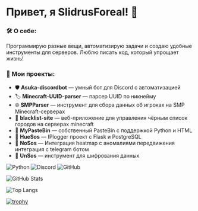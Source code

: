 # Привет, я SlidrusForeal! 🚀

### 🛠 О себе:
Программирую разные вещи, автоматизирую задачи и создаю удобные инструменты для серверов. Люблю писать код, который упрощает жизнь!

### 🔧 Мои проекты:
- 🛡 **Asuka-discordbot** — умный бот для Discord с автоматизацией
- 🏷 **Minecraft-UUID-parser** — парсер UUID по никнейму
- 🌐 **SMPParser** — инструмент для сбора данных об игроках на  SMP Minecraft-серверах
- 🚫 **blacklist-site** — веб-приложение для управления чёрным список городов на серверах minecraft
- 📝 **MyPasteBin** — собственный PasteBin с поддержкой Python и HTML
- 🎨 **HueSos** — IPlogger проект с Flask и PostgreSQL
- 🤖 **NoSos** — Интеграция heatmap с аномалиями передвижения интеграция с telegram ботом
- 🔐 **UnSos** — инструмент для шифрования данных

![Python](https://img.shields.io/badge/Python-3.12-blue?style=for-the-badge&logo=python)
![Discord](https://img.shields.io/badge/Discord-Bot-5865F2?style=for-the-badge&logo=discord&logoColor=white)
![GitHub](https://img.shields.io/badge/GitHub-Profile-black?style=for-the-badge&logo=github)

![GitHub Stats](https://github-readme-stats.vercel.app/api?username=SlidrusForeal&show_icons=true&theme=radical)

![Top Langs](https://github-readme-stats.vercel.app/api/top-langs/?username=SlidrusForeal&layout=compact&theme=tokyonight)

[![trophy](https://github-profile-trophy.vercel.app/?username=SlidrusForeal&theme=dracula)](https://github.com/ryo-ma/github-profile-trophy)

